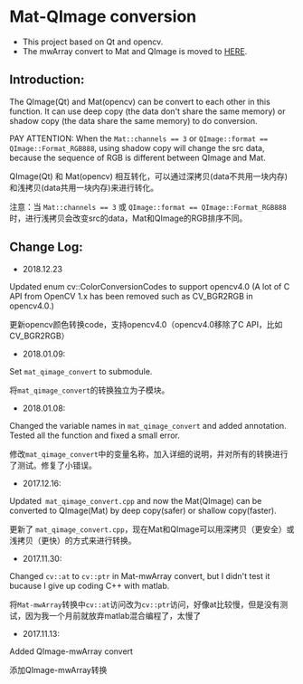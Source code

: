 # Mat-QImage conversion
- This project based on Qt and opencv.
- The mwArray convert to Mat and QImage is moved to [HERE](https://github.com/WangHongshuo/mwArrayConvertToQImageMat).
## Introduction: ##

The QImage(Qt) and Mat(opencv) can be convert to each other in this function. It can use deep copy (the data don't share the same memory) or shadow copy (the data share the same memory) to do conversion.      

PAY ATTENTION: When the `Mat::channels == 3` or `QImage::format == QImage::Format_RGB888`, using shadow copy will change the src data, because the sequence of RGB is different between QImage and Mat.       

QImage(Qt) 和 Mat(opencv) 相互转化，可以通过深拷贝(data不共用一块内存)和浅拷贝(data共用一块内存)来进行转化。     
   
注意：当 `Mat::channels == 3` 或 `QImage::format == QImage::Format_RGB888` 时，进行浅拷贝会改变src的data，Mat和QImage的RGB排序不同。    

## Change Log: ##

- 2018.12.23

Updated enum cv::ColorConversionCodes to support opencv4.0 (A lot of C API from OpenCV 1.x has been removed such as CV_BGR2RGB in opencv4.0.)

更新opencv颜色转换code，支持opencv4.0（opencv4.0移除了C API，比如CV_BGR2RGB）

- 2018.01.09:     

Set `mat_qimage_convert` to submodule.      

将`mat_qimage_convert`的转换独立为子模块。       

- 2018.01.08:      

Changed the variable names in `mat_qimage_convert` and added annotation. Tested all the function and fixed a small error.        

修改`mat_qimage_convert`中的变量名称，加入详细的说明，并对所有的转换进行了测试。修复了小错误。       

- 2017.12.16:

Updated` mat_qimage_convert.cpp` and now the Mat(QImage) can be converted to QImage(Mat) by deep copy(safer) or shallow copy(faster).

更新了 `mat_qimage_convert.cpp`，现在Mat和QImage可以用深拷贝（更安全）或浅拷贝（更快）的方式来进行转换。

- 2017.11.30:

Changed `cv::at` to `cv::ptr` in Mat-mwArray convert, but I didn't test it bucause I give up coding C++ with matlab.

将`Mat-mwArray`转换中`cv::at`访问改为`cv::ptr`访问，好像at比较慢，但是没有测试，因为我一个月前就放弃matlab混合编程了，太慢了

- 2017.11.13:

Added QImage-mwArray convert

添加QImage-mwArray转换


